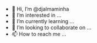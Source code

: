 - 👋 Hi, I’m @djalmaminha
- 👀 I’m interested in ...
- 🌱 I’m currently learning ...
- 💞️ I’m looking to collaborate on ...
- 📫 How to reach me ...

<!---
djalmaminha/djalmaminha is a ✨ special ✨ repository because its `README.md` (this file) appears on your GitHub profile.
You can click the Preview link to take a look at your changes.
--->
